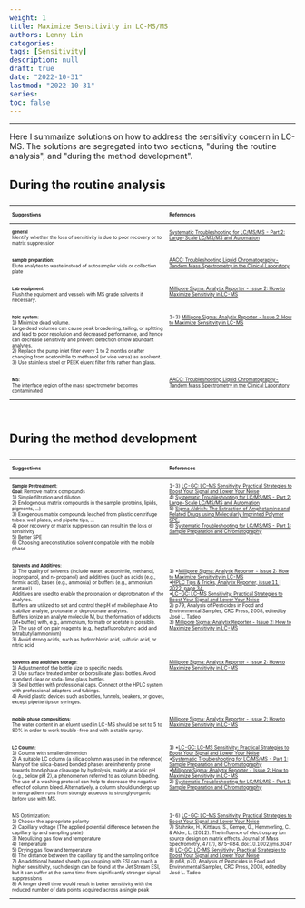 ```yaml
---
weight: 1
title: Maximize Sensitivity in LC-MS/MS
authors: Lenny Lin
categories: 
tags: [Sensitivity]
description: null
draft: true
date: "2022-10-31"
lastmod: "2022-10-31"
series: 
toc: false
---
```


<!--more-->
---

Here I summarize solutions on how to address the sensitivity concern in LC-MS.  The solutions are segregated into two sections, "during the routine analysis", and "during the method development".


## During the routine analysis

<table style="width:100%; font-size: 60%">
<caption style="text-align:left", align = "top"><b></b></caption>
<colgroup><col style="width: 55%" /><col style="width: 45%" />
</colgroup>
<thead>
  <tr VALIGN=TOP style="text-align:left"  class="header">
    <th><p>Suggestions</p></th>
    <th><p>References</p></th>
  </tr>
</thead>
<tbody VALIGN=TOP>
 <tr class="odd">
    <td><p><b><font style = "font-size: 90%" class = "font_upper">general</font></b>
    <br>Identify whether the loss of sensitivity is due to poor recovery or to matrix suppression
    </p></td>
    <td><p><a href = "https://cdn.sanity.io/files/0vv8moc6/biopharn/1a7e564988c4ca05949add7061339d9dadbe47ec.pdf/article-7275.pdf" target="_blank" rel="noopener noreferrer">Systematic Troubleshooting for LC/MS/MS - Part 2: Large-Scale LC/MS/MS and Automation</a>
    </p></td>
  </tr>

  
  <tr class="even">
    <td><p><b><font style = "font-size: 90%" class = "font_upper">sample preparation</font></b>:
    <br>Elute analytes to waste instead of autosampler vials or collection plate
    </p></td>
    <td><p><a href = "https://https://www.aacc.org/cln/articles/2015/august/troubleshooting-liquid-chromatography-tandem-mass-spectrometry-in-the-clinical-laboratory">AACC: Troubleshooting Liquid Chromatography-Tandem Mass Spectrometry in the Clinical Laboratory</a>
    </p></td>
  </tr>


  <tr class="odd">
    <td><p><b><font style = "font-size: 90%" class = "font_upper">Lab equipment</font></b>:
    <br>Flush the equipment and vessels with MS grade solvents if necessary.
    </p></td>
    <td><p><a href = "https://www.sigmaaldrich.com/CA/en/technical-documents/technical-article/analytical-chemistry/small-molecule-hplc/tips-and-tricks-sensitivity-gains-in-lcms" target="_blank" rel="noopener noreferrer">Millipore Sigma: Analytix Reporter - Issue 2: How to Maximize Sensitivity in LC-MS</a>
    </p></td>
  </tr>

  
  <tr class="even">
    <td><p><b><font style = "font-size: 90%" class = "font_upper">hplc system</font></b>:
    <br>1) Minimize dead volume.
    <br>Large dead volumes can cause peak broadening, tailing, or splitting and lead to poor resolution and decreased performance, and hence can decrease sensitivity and prevent detection of low abundant analytes. 
    <br>2) Replace the pump inlet filter every 1 to 2 months or after changing from acetonitrile to methanol (or vice versa) as a solvent.
    <br>3) Use stainless steel or PEEK eluent filter frits rather than glass.
    </p></td>
    <td><p>1-3) <a href = "https://www.sigmaaldrich.com/CA/en/technical-documents/technical-article/analytical-chemistry/small-molecule-hplc/tips-and-tricks-sensitivity-gains-in-lcms" target="_blank" rel="noopener noreferrer">Millipore Sigma: Analytix Reporter - Issue 2: How to Maximize Sensitivity in LC-MS</a>
    </p></td>
  </tr>

  
  <tr class="even">
    <td><p><b><font style = "font-size: 90%" class = "font_upper">MS</font></b>:
    <br>The interface region of the mass spectrometer becomes contaminated
    </p></td>
    <td><p><a href = "https://www.aacc.org/cln/articles/2015/august/troubleshooting-liquid-chromatography-tandem-mass-spectrometry-in-the-clinical-laboratory" target="_blank" rel="noopener noreferrer">AACC: Troubleshooting Liquid Chromatography-Tandem Mass Spectrometry in the Clinical Laboratory</a>
    </p></td>
  </tr>

  
</tbody>
</table>

<tr><td><div class="pagebreak">&nbsp;</div></td></tr>

## During the method development

<table style="width:100%; font-size: 60%">
<caption style="text-align:left", align = "top"><b></b></caption>
<colgroup><col style="width: 55%" /><col style="width: 45%" />
</colgroup>
<thead>
  <tr VALIGN=TOP style="text-align:left"  class="header">
    <th><p>Suggestions</p></th>
    <th><p>References</p></th>
  </tr>
</thead>
<tbody VALIGN=TOP>

  <tr class="odd">
    <td><p><b><font style = "font-size: 90%"  class = "font_upper">Sample Pretreatment</font></b>: 
    <br><b><font style = "font-size: 90%" class = "font_upper">Goal</font></b>: Remove matrix compounds
    <br>1) Simple filtration and dilution
    <br>2) Endogenous matrix compounds in the sample (proteins, lipids, pigments, ...)
    <br>3) Exogenous matrix compounds leached from plastic centrifuge tubes, well plates, and pipette tips, ...
    <br>4) poor recovery or matrix suppression can result in the loss of sensitivity
    <br>5) Better SPE
    <br>6) Choosing a reconstitution solvent compatible with the mobile phase
    </p></td>
    <td><p>1-3) <a href = "https://www.chromatographyonline.com/view/lc-ms-sensitivity-practical-strategies-boost-your-signal-and-lower-your-noise" target="_blank" rel="noopener noreferrer">LC-GC: LC–MS Sensitivity: Practical Strategies to Boost Your Signal and Lower Your Noise</a>
    <br>4) <a href = "https://cdn.sanity.io/files/0vv8moc6/biopharn/1a7e564988c4ca05949add7061339d9dadbe47ec.pdf/article-7275.pdf" target="_blank" rel="noopener noreferrer">Systematic Troubleshooting for LC/MS/MS - Part 2: Large-Scale LC/MS/MS and Automation</a>
    <br>5) <a href = "https://www.sigmaaldrich.com/CA/en/technical-documents/technical-article/analytical-chemistry/solid-phase-extraction/the-extraction-of" target="_blank" rel="noopener noreferrer">Sigma Aldrich: The Extraction of Amphetamine and Related Drugs using Molecularly Imprinted Polymer SPE. </a>
    <br>6) <a href = "http://alfresco-static-files.s3.amazonaws.com/alfresco_images/pharma/2014/08/26/ede58aca-c91e-462c-a41b-42355e3be017/article-2140.pdf" target="_blank" rel="noopener noreferrer">Systematic Troubleshooting for LC/MS/MS - Part 1: Sample Preparation and Chromatography</a>
    </p></td>
  </tr>


  <tr class="even">
    <td><p><b><font style = "font-size: 90%" class = "font_upper">Solvents and Additives</font></b>:
    <br>1) The quality of solvents (include water, acetonitrile, methanol, isopropanol, and n-propanol) and additives (such as acids (e.g., formic acid), bases (e.g., ammonia) or buffers (e.g., ammonium acetate))
    <br>Additives are used to enable the protonation or deprotonation of the analytes.  
    <br>Buffers are utilized to set and control the pH of mobile phase A to stabilize analyte, protonate or deprotonate analytes.
    <br>Buffers ionize an analyte molecule M, but the formation of adducts [M+buffer] with, e.g., ammonium, formate or acetate is possible.  
    <br>2) The use of ion pair reagents (e.g., heptafluorobutyric acid and tetrabutyl ammonium)
    <br>3) Avoid strong acids, such as hydrochloric acid, sulfuric acid, or nitric acid
    </p></td>
    <td><p>
    <br>1) *<a href = "https://www.sigmaaldrich.com/CA/en/technical-documents/technical-article/analytical-chemistry/small-molecule-hplc/tips-and-tricks-sensitivity-gains-in-lcms" target="_blank" rel="noopener noreferrer">Millipore Sigma: Analytix Reporter - Issue 2: How to Maximize Sensitivity in LC-MS</a>
    <br>*<a href = "https://www.sigmaaldrich.com/CA/en/collections/analytix-reporter#archives" target="_blank" rel="noopener noreferrer">HPLC Tips & Tricks, Analytix Reporter, issue 11 | 2022, page 34.</a>
    <br>*<a href = "https://www.chromatographyonline.com/view/lc-ms-sensitivity-practical-strategies-boost-your-signal-and-lower-your-noise" target="_blank" rel="noopener noreferrer">LC-GC: LC–MS Sensitivity: Practical Strategies to Boost Your Signal and Lower Your Noise</a>
    <br>2) p79, Analysis of Pesticides in Food and Environmental Samples, CRC Press, 2008, edited by José L. Tadeo
    <br>3) <a href = "https://www.sigmaaldrich.com/CA/en/technical-documents/technical-article/analytical-chemistry/small-molecule-hplc/tips-and-tricks-sensitivity-gains-in-lcms" target="_blank" rel="noopener noreferrer">Millipore Sigma: Analytix Reporter - Issue 2: How to Maximize Sensitivity in LC-MS</a>
    </p></td>
  </tr>


  <tr class="odd">
    <td><p><b><font style = "font-size: 90%" class = "font_upper">solvents and additives storage</font></b>: 
    <br>1) Adjustment of the bottle size to specific needs.
    <br>2) Use surface treated amber or borosilicate glass bottles. Avoid standard clear or soda-lime glass bottles.
    <br>3) Seal bottles with professional caps.  Connect ot the HPLC system with professional adapters and tubings.
    <br>4) Avoid plastic devices such as bottles, funnels, beakers, or gloves, except pipette tips or syringes.
    </p></td>
    <td><p><a href = "https://www.sigmaaldrich.com/CA/en/technical-documents/technical-article/analytical-chemistry/small-molecule-hplc/tips-and-tricks-sensitivity-gains-in-lcms" target="_blank" rel="noopener noreferrer">Millipore Sigma: Analytix Reporter - Issue 2: How to Maximize Sensitivity in LC-MS</a>
    </p></td>
  </tr>


  <tr class="even">
    <td><p><b><font style = "font-size: 90%" class = "font_upper">mobile phase compositions</font></b>:
    <br>The water content in an eluent used in LC-MS should be set to 5 to 80% in order to work trouble-free and with a stable spray.
    </p></td>
    <td><p><a href = "https://www.sigmaaldrich.com/CA/en/technical-documents/technical-article/analytical-chemistry/small-molecule-hplc/tips-and-tricks-sensitivity-gains-in-lcms" target="_blank" rel="noopener noreferrer">Millipore Sigma: Analytix Reporter - Issue 2: How to Maximize Sensitivity in LC-MS</a>
    </p></td>
  </tr>
  
  
  <tr class="odd">
    <td><p><b><font style = "font-size: 90%" class = "font_upper">LC Column</font></b>:
    <br>1) Column with smaller dimention
    <br>2) A suitable LC column (a silica column was used in the reference)
    <br>Many of the silica-based bonded phases are inherently prone towards bond/phase cleavage by hydrolysis, mainly at acidic pH (e.g., below pH 2), a phenomenon referred to as column bleeding.
    <br>The use of a washing protocol can help to decrease the negative effect of column bleed. Alternatively, a column should undergo up to ten gradient runs from strongly aqueous to strongly organic before use with MS.
    </p></td>
    <td><p>1) *<a href = "https://www.chromatographyonline.com/view/lc-ms-sensitivity-practical-strategies-boost-your-signal-and-lower-your-noise" target="_blank" rel="noopener noreferrer">LC-GC: LC–MS Sensitivity: Practical Strategies to Boost Your Signal and Lower Your Noise</a>
    <br>*<a href = "http://alfresco-static-files.s3.amazonaws.com/alfresco_images/pharma/2014/08/26/ede58aca-c91e-462c-a41b-42355e3be017/article-2140.pdf" target="_blank" rel="noopener noreferrer">Systematic Troubleshooting for LC/MS/MS - Part 1: Sample Preparation and Chromatography</a>
    <br>*<a href = "https://www.sigmaaldrich.com/CA/en/technical-documents/technical-article/analytical-chemistry/small-molecule-hplc/tips-and-tricks-sensitivity-gains-in-lcms" target="_blank" rel="noopener noreferrer">Millipore Sigma: Analytix Reporter - Issue 2: How to Maximize Sensitivity in LC-MS</a>
    <br>2) <a href = "http://alfresco-static-files.s3.amazonaws.com/alfresco_images/pharma/2014/08/26/ede58aca-c91e-462c-a41b-42355e3be017/article-2140.pdf" target="_blank" rel="noopener noreferrer">Systematic Troubleshooting for LC/MS/MS - Part 1: Sample Preparation and Chromatography</a>
    </p></td>
  </tr>


  <tr class="even">
    <td><p>MS Optimization:
    <br>1) Choose the appropriate polarity
    <br>2) Capillary voltage (The applied potential difference between the capillary tip and sampling plate)
    <br>3) Nebulizing gas flow and temperature
    <br>4) Temperature
    <br>5) Drying gas flow and temperature
    <br>6) The distance between the capillary tip and the sampling orifice 
    <br>7) An additional heated sheath gas coupling with ESI can reach a higher sensitivity, such design can be found at the Jet Stream ESI, but it can suffer at the same time from significantly stronger signal suppressions
    <br>8) A longer dwell time would result in better sensitivity with the reduced number of data points acquired across a single peak
    <br>
    </p></td>
    <td><p>1-6) <a href = "https://www.chromatographyonline.com/view/lc-ms-sensitivity-practical-strategies-boost-your-signal-and-lower-your-noise" target="_blank" rel="noopener noreferrer">LC-GC: LC–MS Sensitivity: Practical Strategies to Boost Your Signal and Lower Your Noise</a>
    <br>7) Stahnke, H., Kittlaus, S., Kempe, G., Hemmerling, C., & Alder, L. (2012). The influence of electrospray ion source design on matrix effects. Journal of Mass Spectrometry, 47(7), 875–884. doi:10.1002/jms.3047
    <br>8) <a href = "https://www.chromatographyonline.com/view/lc-ms-sensitivity-practical-strategies-boost-your-signal-and-lower-your-noise" target="_blank" rel="noopener noreferrer">LC-GC: LC–MS Sensitivity: Practical Strategies to Boost Your Signal and Lower Your Noise</a>
    <br>8) p68, p70, Analysis of Pesticides in Food and Environmental Samples, CRC Press, 2008, edited by José L. Tadeo
    </p></td>
  </tr>

</tbody>
</table>
